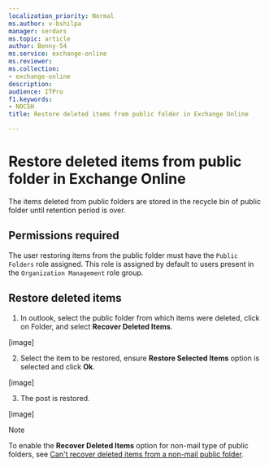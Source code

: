 ```yaml
---
localization_priority: Normal
ms.author: v-bshilpa
manager: serdars
ms.topic: article
author: Benny-54
ms.service: exchange-online
ms.reviewer: 
ms.collection: 
- exchange-online
description: 
audience: ITPro
f1.keywords:
- NOCSH
title: Restore deleted items from public folder in Exchange Online

---
```


# Restore deleted items from public folder in Exchange Online

The items deleted from public folders are stored in the recycle bin of public folder until retention period is over.

## Permissions required

The user restoring items from the public folder must have the `Public Folders` role assigned. This role is assigned by default to users present in the `Organization Management` role group.

## Restore deleted items

1. In outlook, select the public folder from which items were deleted, click on Folder, and select **Recover Deleted Items**.

[image]

2. Select the item to be restored, ensure **Restore Selected Items** option is selected and click **Ok**.

[image]

3. The post is restored.

[image]

> [!NOTE]
> To enable the **Recover Deleted Items** option for non-mail type of public folders, see [Can't recover deleted items from a non-mail public folder](https://docs.microsoft.com/en-us/outlook/troubleshoot/user-interface/cannot-recover-deleted-items-from-non-mail-public-folder).
